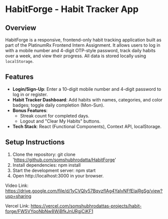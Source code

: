 # HabitForge - Habit Tracker App

## Overview
HabitForge is a responsive, frontend-only habit tracking application built as part of the PlatinumRx Frontend Intern Assignment. It allows users to log in with a mobile number and 4-digit OTP-style password, track daily habits over a week, and view their progress. All data is stored locally using `localStorage`.

## Features
- **Login/Sign-Up**: Enter a 10-digit mobile number and 4-digit password to log in or register.
- **Habit Tracker Dashboard**: Add habits with names, categories, and color badges; toggle daily completion (Mon-Sun).
- **Bonus Features**:
  - Streak count for completed days.
  - Logout and "Clear My Habits" buttons.
- **Tech Stack**: React (Functional Components), Context API, localStorage.

## Setup Instructions
1. Clone the repository: git clone 'https://github.com/somshubhrodatta/HabitForge'
2. Install dependencies: npm install
3. Start the development server: npm start
4. Open http://localhost:3000 in your browser.

Video Link: https://drive.google.com/file/d/1yCVQIy57BqyzflAg4YalvNFfElajRgSg/view?usp=sharing

Vercel Link: https://vercel.com/somshubhrodattas-projects/habit-forge/FW5VYpoNbNw8WjBfkJnURgjCiKF1
